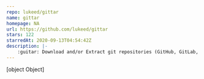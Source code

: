 ```yaml
---
repo: lukeed/gittar
name: gittar
homepage: NA
url: https://github.com/lukeed/gittar
stars: 122
starredAt: 2020-09-13T04:54:42Z
description: |-
    :guitar: Download and/or Extract git repositories (GitHub, GitLab, BitBucket). Cross-platform and Offline-first!
---
```


[object Object]

